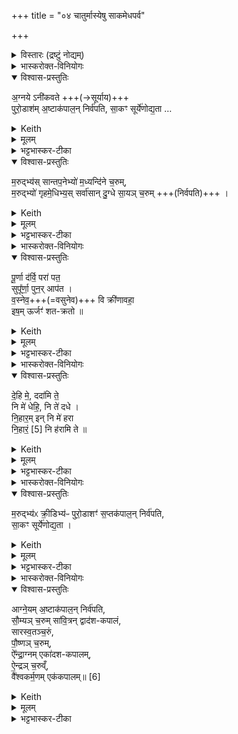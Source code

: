 +++
title = "०४ चातुर्मास्येषु साकमेधपर्व"

+++

<details><summary>विस्तारः (द्रष्टुं नोद्यम्)</summary>

(चातुर्मास्येषु तृतीयं साकमेधपर्व) साकमेधहविषां ब्राह्मणम्, दर्विहोमयाज्यानुवाक्ये

-  साकमेधपर्वणि प्रथमेहनि कार्याणि हवींषि, तदीयौ मन्त्रौ २-३, द्वितीयेह्नि कार्याणि हवींषि च

२-३ अनुष्टुप्
विश्वेदेवा ऋषयः
</details>

<details><summary>भास्करोक्त-विनियोगः</summary>

1अथ साकमेधहवींषि विधीयन्ते । तत्र प्रथमे ऽहनि यानि भवन्ति तानि विदधाति - अग्नयेनीकवत इति ॥ 'देवासुरास्संयत्ता आसन् । सोग्निरब्रवीत् । ममेयमनीकवती तनूः' इत्यादि ब्राह्मणम् । 
</details>


<details open><summary>विश्वास-प्रस्तुतिः</summary>

अ॒ग्नये ऽनी॑कवते +++(→सूर्याय)+++  
पुरो॒डाश॑म् अ॒ष्टाक॑पाल॒न् निर्व॑पति, सा॒कꣳ सूर्ये॑णोद्य॒ता …  
</details>

<details><summary>Keith</summary>

To Agni Anikavant he offers a cake on eight potsherds as the sun rises, 
</details>


<details><summary>मूलम्</summary>

अ॒ग्नयेऽनी॑कवते पुरो॒डाश॑म॒ष्टाक॑पाल॒न्निर्व॑पति सा॒कꣳ सूर्ये॑णोद्य॒ता …  
</details>

<details><summary>भट्टभास्कर-टीका</summary>

'असौ वा आदित्यो ऽग्निर् अनीकवान् । तस्य रश्मयो ऽनीकानि' । यदा सूर्यश्चोदयं करोति, अध्वर्युश्च पुरोडाशं निर्वपति ;  
तदानीं **सूर्येणोद्यता साकं** निर्वपति तदा सूर्योदयकाले निर्वपतीत्यर्थः ।  

'राजसूय' इत्यादौ सूर्यशब्दो निपातितः, 'शतुरनुमः' इत्युद्यच्छब्दात्तृतीयाया उदात्तत्वम् ।
</details>

<details open><summary>विश्वास-प्रस्तुतिः</summary>

म॒रुद्भ्य॑स् सान्तप॒नेभ्यो॑ म॒ध्यन्दि॑ने च॒रुम्,  
म॒रुद्भ्यो॑ गृहमे॒धिभ्य॒स् सर्वा॑सान् दु॒ग्धे सा॒यञ् च॒रुम्  +++(निर्वपति)+++  ।
</details>

<details><summary>Keith</summary>

an oblation to the Maruts as the heaters at midday,  
and to the Maruts as lords of the house he milks at evening an oblation of all (the cows).
</details>


<details><summary>मूलम्</summary>

म॒रुद्भ्य॑स्सान्तप॒नेभ्यो॑ म॒ध्यन्दि॑ने च॒रुम्  +++(निर्वपति)+++ ।   

म॒रुद्भ्यो॑ गृहमे॒धिभ्य॒स्सर्वा॑सान्दु॒ग्धे सा॒यञ्च॒रुम्  +++(निर्वपति)+++  ।
</details>

<details><summary>भट्टभास्कर-टीका</summary>

अथ मध्यन्दिने मरुद्भ्यस्सान्तपनेभ्यश्चरुं निर्वपति । अह्नो मध्यं मध्यंदिनम् । 'मध्यो मध्यं दिनञ्चास्मात्' इति दिनञ्प्रत्ययः ? सम्यक्समन्ताच्च शोषणं सन्तपनं, तत्सम्बन्धिनस्सान्तपनाः सन्तापनसमर्थाश्शत्रूणाम् । 'तेऽसुराः पराजिता यन्तः' इत्यादि ब्राह्मणम् ।  

अथ सायमस्तकाले मरुद्भ्यो गृहमेधिभ्यः गृहमेधवद्भ्यः सर्वासां गवां यजमानसम्बन्धिनीनां दुग्धे चरुं निर्वपति । 'ते देवाश्श्वो विजयिनः' इत्यादि ब्राह्मणम् ॥
</details>

<details><summary>भास्करोक्त-विनियोगः</summary>

2अव्युष्टायां रजन्यां पूर्णदर्व्येण चरन्ति, शरनिष्कासस्य दर्वीं पूरयित्वा गार्हपत्ये जुहोति । तत्र पुरोनुवाक्या - पूर्णेत्यनुष्टुप् ॥
</details>


<details open><summary>विश्वास-प्रस्तुतिः</summary>

पू॒र्णा द॑र्वि॒ परा॑ पत॒  
सुपू᳚र्णा॒ पुन॒र् आप॑त ।   
व॒स्नेव॒+++(=वसुनेव)+++ वि क्री॑णावहा॒  
इष॒म् ऊर्जꣳ॑ शत-क्रतो  ॥
</details>

<details><summary>Keith</summary>

O ladle, fly away filled,  
And well filled do thou fly back;  
Like wares, O Śatakratu,  
Let us barter food and strength.
</details>


<details><summary>मूलम्</summary>

पू॒र्णा द॑र्वि॒ परा॑ पत॒ सुपू᳚र्णा॒ पुन॒राप॑त ।   
व॒स्नेव॒ वि क्री॑णावहा॒ इष॒मूर्जꣳ॑ शतक्रतो  ॥
</details>

<details><summary>भट्टभास्कर-टीका</summary>

हे **दर्वि पूर्णा** शरनिष्कासस्य पूरिता । 'वा दान्तशान्त' इति ण्यन्तस्य निपात्यते ।  
ईदृशी **परापत** इन्द्रं प्रति गच्छ । ततस् **सुपूर्णा** सुष्ठु धनस्य पूर्णा पुनरस्मान् **प्रत्यापत** आगच्छ । एवं **वस्नेव** वस्नेन मूल्येनेव । 'सुपां सलुक्' इत्याकारः ।  
**क्रीणावहै** इन्द्रश्चाहं च परस्परतः वणिग्वद्विनिमयं करवावहै । किं विक्रीणावहा इत्युच्यते - **इषम् ऊर्जम्** अन्नं रसादिकं धनादिकं च ; अतोत्रावयोस्त्वं गतागतकारिणी साधनभावमाचरेति । तदेवाह - हे **शतक्रतो** बहुविधकर्मकरणकुशले गतागतसमर्थे ॥
</details>

<details><summary>भास्करोक्त-विनियोगः</summary>

3अथ याज्या - देहीत्यनुष्टुप् ॥ 
</details>


<details open><summary>विश्वास-प्रस्तुतिः</summary>

दे॒हि मे॒, ददा॑मि ते॒  
नि मे॑ धेहि॒, नि ते॑ दधे ।    
नि॒हार॒म् इन् नि मे॑ हरा  
नि॒हारं॒ [5] नि ह॑रामि ते  ॥  
</details>

<details><summary>Keith</summary>

Give thou to me; I shall give to thee;  
Bestow upon me; I shall bestow upon thee;  
Accept my offering;  
I shall accept thy offering [1].
</details>


<details><summary>मूलम्</summary>

दे॒हि मे॒ ददा॑मि ते॒ नि मे॑ धेहि॒ नि ते॑ दधे ।    
नि॒हार॒मिन्नि मे॑ हरा नि॒हार᳚म् [5] +नि ह॑रामि ते  ॥  
</details>

<details><summary>भट्टभास्कर-टीका</summary>

देहि मे मह्यं अभिमतं धनं, अहमपि ते तुभ्यं ददामि । निधेहि स्थापय मे मदर्थं, अहमपि ते त्वदर्थं निदधे स्थापयामि । तथा निहारमित् निहारमेव निर्हृत्यनिर्हृत्यैव मे मम निहर, अहमपि ते निहारं निर्हृत्यनिहृत्य निहरामि । नियमेन नितरां निर्हृत्य वा समुदायाद्धरणं निहरणम् । आभीक्ष्ण्ये णमुल्, कृदुत्तरपदप्रकृतिस्वरत्वम् लित्स्वरः । एवमुपकारप्रत्युपकारितया आवयोर्वृत्तिरस्त्विति लोकवृत्तानानिदर्शनम् ॥
</details>

<details><summary>भास्करोक्त-विनियोगः</summary>

4अथ द्वितीयेह्नि साकं सूर्येणोद्यता मरुद्भ्यः क्रीडिभ्यः पुरोडाशं सप्तकपालं निर्वपति ॥ 
</details>


<details open><summary>विश्वास-प्रस्तुतिः</summary>

म॒रुद्भ्य॑ᳵ क्री॒डिभ्य॑ᳶ पुरो॒डाशꣳ॑ स॒प्तक॑पाल॒न् निर्व॑पति,  
सा॒कꣳ सूर्ये॑णोद्य॒ता ।
</details>

<details><summary>Keith</summary>

To the Maruts, the playful, he offers a cake on seven potsherds at the rising of the sun; 
</details>


<details><summary>मूलम्</summary>

म॒रुद्भ्य॑ᳵ क्री॒डिभ्य॑ᳶ पुरो॒डाशꣳ॑ स॒प्तक॑पाल॒न्निर्व॑पति सा॒कꣳ सूर्ये॑णोद्य॒ता ।
</details>

<details><summary>भट्टभास्कर-टीका</summary>

क्रीडन्तीति क्रीडिनः, ग्रह्याडित्वाण्णिनिः । 'त एनमत्यक्रीडन् । तत्क्रीडिनां क्रीडित्वम्' इति ब्राह्मणम् ॥
</details>

<details><summary>भास्करोक्त-विनियोगः</summary>

5अथ महाहविस्सम्बन्धीन्यष्टौ हवींषि विदधाति - आग्नेयमष्टाकपालमित्यादि ॥ 
</details>


<details open><summary>विश्वास-प्रस्तुतिः</summary>

आग्ने॒यम् अ॒ष्टाक॑पाल॒न् निर्व॑पति,  
सौ॒म्यञ् च॒रुम् सा॑वि॒त्रन् द्वाद॑श-कपालं,   
सारस्व॒तञ्च॒रुं,  
पौ॒ष्णञ् च॒रुम्,  
ऐ᳚न्द्रा॒ग्नम् एका॑दश-कपालम्,  
ऐ॒न्द्रञ् च॒रुव्ँ,  
वै᳚श्वकर्म॒णम् एक॑कपालम्॥ [6]
</details>

<details><summary>Keith</summary>

he offers to Agni on eight potsherds,  
an oblation to Soma,  
to Savitr on twelve potsherds,  
to Sarasvati an oblation,  
to Pusan an oblation,  
to Indra and Agni on eleven potsherds,  
to Indra an oblation,  
to Viśvakarman on eleven potsherds.
</details>


<details><summary>मूलम्</summary>

आग्ने॒यम॒ष्टाक॑पाल॒न्निर्व॑पति सौ॒म्यञ्च॒रुꣳ सा॑वि॒त्रन्द्वाद॑शकपालꣳ सारस्व॒तञ्च॒रुम्पौ॒ष्णञ्च॒रुमै᳚न्द्रा॒ग्नमेका॑दशकपालमै॒न्द्रञ्च॒रुव्ँवै᳚श्वकर्म॒णमेक॑कपालम् ॥
</details>

<details><summary>भट्टभास्कर-टीका</summary>

तत्र पौष्णान्तानि पञ्च सञ्चराणि प्रागेवाम्नातान्यपि पुनः पठित्वा दर्शयति । ऐन्द्राग्रमपि वरुणप्रघासेषु षष्ठतयाम्नातमेव पुनः पठति । ब्राह्मणं च भवति 'एतद्ब्राह्मान्येव पञ्च हवींषि । एतद्ब्राह्मण ऐन्द्राग्नः' इति । 'अथैष ऐन्द्रश्चरुर्भवति' । ऐन्द्रस्यापूर्वं विधानम् । 'उद्धारं वा एतम्' इत्यादि ब्राह्मणम् । वैश्वकर्मणस्यैककपालस्य चापूर्वं विधानम् ॥

इत्यष्टमे चतुर्थोनुवाकः ॥
</details>
